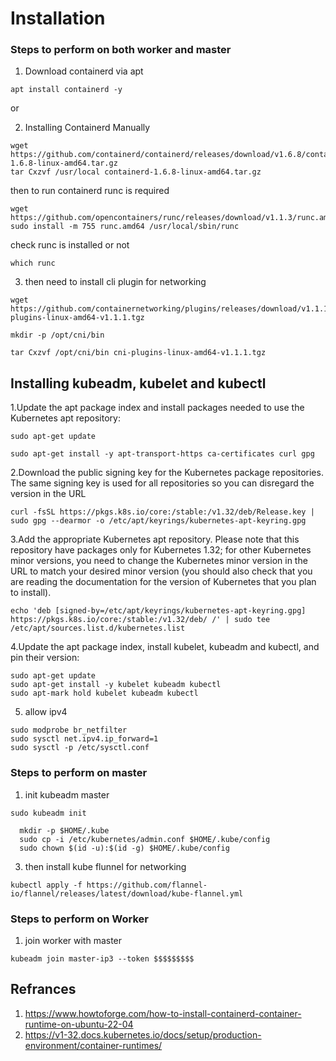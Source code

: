 # Installation

### Steps to perform on both worker and master
1. Download containerd via apt
```
apt install containerd -y
```
or

2. Installing Containerd Manually
```
wget https://github.com/containerd/containerd/releases/download/v1.6.8/containerd-1.6.8-linux-amd64.tar.gz
tar Cxzvf /usr/local containerd-1.6.8-linux-amd64.tar.gz
```
then to run containerd runc is required
```
wget https://github.com/opencontainers/runc/releases/download/v1.1.3/runc.amd64
sudo install -m 755 runc.amd64 /usr/local/sbin/runc
```
check runc is installed or not
```
which runc
```

3. then need to install cli plugin for networking
```
wget https://github.com/containernetworking/plugins/releases/download/v1.1.1/cni-plugins-linux-amd64-v1.1.1.tgz
```
```
mkdir -p /opt/cni/bin
```
```
tar Cxzvf /opt/cni/bin cni-plugins-linux-amd64-v1.1.1.tgz
```

## Installing kubeadm, kubelet and kubectl

1.Update the apt package index and install packages needed to use the Kubernetes apt repository:
```
sudo apt-get update

sudo apt-get install -y apt-transport-https ca-certificates curl gpg
```
2.Download the public signing key for the Kubernetes package repositories. The same signing key is used for all repositories so you can disregard the version in the URL
```
curl -fsSL https://pkgs.k8s.io/core:/stable:/v1.32/deb/Release.key | sudo gpg --dearmor -o /etc/apt/keyrings/kubernetes-apt-keyring.gpg
```
3.Add the appropriate Kubernetes apt repository. Please note that this repository have packages only for Kubernetes 1.32; for other Kubernetes minor versions, you need to change the Kubernetes minor version in the URL to match your desired minor version (you should also check that you are reading the documentation for the version of Kubernetes that you plan to install).
```
echo 'deb [signed-by=/etc/apt/keyrings/kubernetes-apt-keyring.gpg] https://pkgs.k8s.io/core:/stable:/v1.32/deb/ /' | sudo tee /etc/apt/sources.list.d/kubernetes.list
```
4.Update the apt package index, install kubelet, kubeadm and kubectl, and pin their version:
```
sudo apt-get update
sudo apt-get install -y kubelet kubeadm kubectl
sudo apt-mark hold kubelet kubeadm kubectl
```
5. allow ipv4
```
sudo modprobe br_netfilter
sudo sysctl net.ipv4.ip_forward=1
sudo sysctl -p /etc/sysctl.conf
```
### Steps to perform on  master

1. init kubeadm master
```
sudo kubeadm init
```

```
  mkdir -p $HOME/.kube
  sudo cp -i /etc/kubernetes/admin.conf $HOME/.kube/config
  sudo chown $(id -u):$(id -g) $HOME/.kube/config
```
3. then install kube flunnel for networking
```
kubectl apply -f https://github.com/flannel-io/flannel/releases/latest/download/kube-flannel.yml
```

### Steps to perform on  Worker
1. join worker with master
```
kubeadm join master-ip3 --token $$$$$$$$$
```

## Refrances
1. https://www.howtoforge.com/how-to-install-containerd-container-runtime-on-ubuntu-22-04
2. https://v1-32.docs.kubernetes.io/docs/setup/production-environment/container-runtimes/
